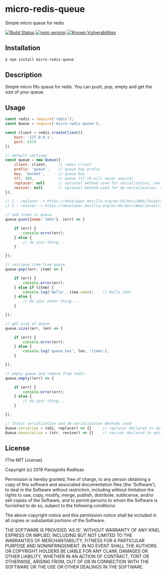 # micro-redis-queue
Simple micro queue for redis

[![Build Status](https://travis-ci.org/syd619/micro-redis-queue.svg?branch=main)](https://travis-ci.org/github/syd619/micro-redis-queue)
[![npm version](https://badge.fury.io/js/micro-redis-queue.svg)](https://badge.fury.io/js/micro-redis-queue)
[![Known Vulnerabilities](https://snyk.io/test/github/syd619/micro-redis-queue/badge.svg?targetFile=package.json)](https://snyk.io/test/github/syd619/micro-redis-queue?targetFile=package.json)

## Installation

``` bash
$ npm install micro-redis-queue
```

## Description

Simple micro fifo queue for redis. You can push, pop, empty and get the size of your queue.

## Usage

```javascript
const redis = require('redis');
const Queue = require('micro-redis-queue');

const client = redis.createClient({
    host: '127.0.0.1',
    port: 6379
})

// default settings
const queue = new Queue({
    client: client,     // redis client
    prefix: 'queue',    // queue key prefix
    key: 'bucket',      // queue key
    ttl: 900,           // queue ttl (0 will never expire)
    replacer: null      // optional method used for serialization, see 1
    reviver: null       // optional method used for de-serialization, see 2
});

// 1 - replacer -> https://developer.mozilla.org/en-US/docs/Web/JavaScript/Reference/Global_Objects/JSON/stringify
// 2 - reviver -> https://developer.mozilla.org/en-US/docs/Web/JavaScript/Reference/Global_Objects/JSON/parse

// add items in queue
queue.push({name:'John'}, (err) => {

    if (err) {
        console.error(err);
    } else {
        // do your thing...
    }

});

// retrieve item from queue
queue.pop((err, item) => {

    if (err) {
        console.error(err);
    } else if (item) {
        console.log('Hello', item.name);    // Hello John
    } else {
        // do your other thing....
    }

});

// get size of queue
queue.size((err, len) => {

    if (err) {
        console.error(err);
    } else {
        console.log('queue has', len, 'items');
    }

});

// empty queue and remove from redis
queue.empty((err) => {

    if (err) {
        console.error(err);
    } else {
        // do your thing...
    }

});

// Static serialization and de-serialization methods used
Queue.serialize = (obj, replacer) => {}     // replacer declared in options
Queue.deserialize = (str, reviver) => {}    // reviver declared in options

```

## License

(The MIT License)

Copyright (c) 2019 Panagiotis Raditsas

Permission is hereby granted, free of charge, to any person obtaining
a copy of this software and associated documentation files (the
'Software'), to deal in the Software without restriction, including
without limitation the rights to use, copy, modify, merge, publish,
distribute, sublicense, and/or sell copies of the Software, and to
permit persons to whom the Software is furnished to do so, subject to
the following conditions:

The above copyright notice and this permission notice shall be
included in all copies or substantial portions of the Software.

THE SOFTWARE IS PROVIDED 'AS IS', WITHOUT WARRANTY OF ANY KIND,
EXPRESS OR IMPLIED, INCLUDING BUT NOT LIMITED TO THE WARRANTIES OF
MERCHANTABILITY, FITNESS FOR A PARTICULAR PURPOSE AND NONINFRINGEMENT.
IN NO EVENT SHALL THE AUTHORS OR COPYRIGHT HOLDERS BE LIABLE FOR ANY
CLAIM, DAMAGES OR OTHER LIABILITY, WHETHER IN AN ACTION OF CONTRACT,
TORT OR OTHERWISE, ARISING FROM, OUT OF OR IN CONNECTION WITH THE
SOFTWARE OR THE USE OR OTHER DEALINGS IN THE SOFTWARE.